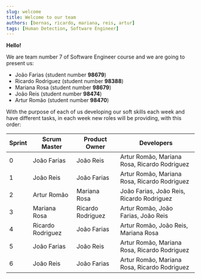 ```yaml
---
slug: welcome
title: Welcome to our team
authors: [bernas, ricardo, mariana, reis, artur]
tags: [Human Detection, Software Engineer]
---
```

**Hello!**

We are team number 7 of Software Engineer course and we are going to present us:


- João Farias (student number **98679**)
- Ricardo Rodriguez (student number **98388**)
- Mariana Rosa (student number **98679**)
- João Reis (student number **98474**)
- Artur Romão (student number **98470**)

With the purpose of each of us developing our soft skills each week and have different tasks, in each week new roles will be providing, with this order:

| Sprint | Scrum Master | Product Owner | Developers |
| --- | --- | --- | --- |
| 0 | João Farias | João Reis | Artur Romão, Mariana Rosa, Ricardo Rodriguez |
| 1 | João Reis | João Farias | Artur Romão, Mariana Rosa, Ricardo Rodriguez |
| 2 | Artur Romão | Mariana Rosa | João Farias, João Reis, Ricardo Rodriguez |
| 3 | Mariana Rosa | Ricardo Rodriguez | Artur Romão, João Farias, João Reis |
| 4 | Ricardo Rodriguez | João Farias | Artur Romão, João Reis, Mariana Rosa |
| 5 | João Farias | João Reis | Artur Romão, Mariana Rosa, Ricardo Rodriguez |
| 6 | João Reis | João Farias |  Artur Romão, Mariana Rosa, Ricardo Rodriguez|
